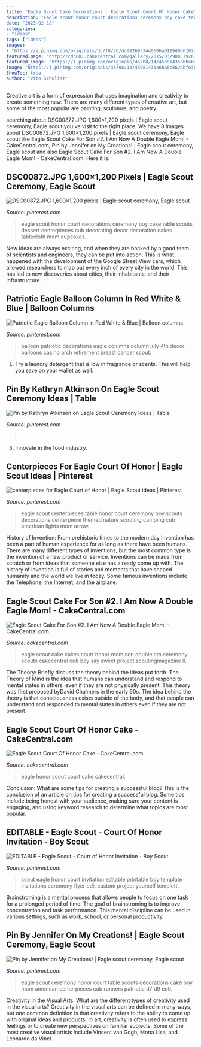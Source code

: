 ```yaml
---
title: "Eagle Scout Cake Decorations : Eagle Scout Court Of Honor Cake"
description: "Eagle scout honor court decorations ceremony boy cake table scouts dessert centerpieces cub decorating decor decoration cakes tablecloth mom cupcakes"
date: "2023-02-18"
categories:
- "ideas"
tags: ["ideas"]
images:
- "https://i.pinimg.com/originals/dc/f8/26/dcf826933440606a0119d0d6107d85ef.jpg"
featuredImage: "http://cdn001.cakecentral.com/gallery/2015/03/900_792673v4Fi_eagle-scout-cake-for-son-2-i-am-now-a-double-eagle-mom.jpg"
featured_image: "https://i.pinimg.com/originals/45/08/14/45081435a6ba6c862dbfe3b9f0ea93ff.jpg"
image: "https://i.pinimg.com/originals/45/08/14/45081435a6ba6c862dbfe3b9f0ea93ff.jpg"
ShowToc: true
author: "Vito Schulist"
---
```



Creative art is a form of expression that uses imagination and creativity to create something new. There are many different types of creative art, but some of the most popular are painting, sculpture, and poetry.

	

		
searching about DSC00872.JPG 1,600×1,200 pixels | Eagle scout ceremony, Eagle scout you've visit to the right place. We have 8 Images about DSC00872.JPG 1,600×1,200 pixels | Eagle scout ceremony, Eagle scout like Eagle Scout Cake For Son #2. I Am Now A Double Eagle Mom! - CakeCentral.com, Pin by Jennifer on My Creations! | Eagle scout ceremony, Eagle scout and also Eagle Scout Cake For Son #2. I Am Now A Double Eagle Mom! - CakeCentral.com. Here it is:
		
    
## DSC00872.JPG 1,600×1,200 Pixels | Eagle Scout Ceremony, Eagle Scout

<img loading=lazy src="https://i.pinimg.com/originals/45/08/14/45081435a6ba6c862dbfe3b9f0ea93ff.jpg" onerror="this.onerror=null;this.src='https://tse3.mm.bing.net/th?id=OIP.OiJ8g3d2CsRPqzAoEHDNtgHaFj&amp;pid=15.1';" alt="DSC00872.JPG 1,600×1,200 pixels | Eagle scout ceremony, Eagle scout">

_Source: pinterest.com_

>eagle scout honor court decorations ceremony boy cake table scouts dessert centerpieces cub decorating decor decoration cakes tablecloth mom cupcakes. 

	

New ideas are always exciting, and when they are backed by a good team of scientists and engineers, they can be put into action. This is what happened with the development of the Google Street View cars, which allowed researchers to map out every inch of every city in the world. This has led to new discoveries about cities, their inhabitants, and their infrastructure.

    
## Patriotic Eagle Balloon Column In Red White &amp; Blue | Balloon Columns

<img loading=lazy src="https://i.pinimg.com/originals/73/5f/69/735f69f6e5bdb090f95cfb5e05512506.jpg" onerror="this.onerror=null;this.src='https://tse4.mm.bing.net/th?id=OIP.fH3ltzZEGfJ5Oi6oTcpNrwHaKL&amp;pid=15.1';" alt="Patriotic Eagle Balloon Column in Red White &amp; Blue | Balloon columns">

_Source: pinterest.com_

>balloon patriotic decorations eagle columns column july 4th decor balloons casino arch retirement breast cancer scout. 

	

1. Try a laundry detergent that is low in fragrance or scents. This will help you save on your wallet as well.

    
## Pin By Kathryn Atkinson On Eagle Scout Ceremony Ideas | Table

<img loading=lazy src="https://i.pinimg.com/originals/dc/f8/26/dcf826933440606a0119d0d6107d85ef.jpg" onerror="this.onerror=null;this.src='https://tse2.mm.bing.net/th?id=OIP.VvQAUVJ_pU57pnY7c7MfrQHaEg&amp;pid=15.1';" alt="Pin by Kathryn Atkinson on Eagle Scout Ceremony Ideas | Table">

_Source: pinterest.com_

>. 

	

3. Innovate in the food industry. 

    
## Centerpieces For Eagle Court Of Honor | Eagle Scout Ideas | Pinterest

<img loading=lazy src="https://i.pinimg.com/originals/22/6e/e2/226ee2531327976c5d04456284d82406.jpg" onerror="this.onerror=null;this.src='https://tse4.mm.bing.net/th?id=OIP.fHRYNEKCQaGQvAueej61NQHaJ4&amp;pid=15.1';" alt="centerpieces for Eagle Court of Honor | Eagle Scout ideas | Pinterest">

_Source: pinterest.com_

>eagle scout centerpieces table honor court ceremony boy scouts decorations centerpiece themed nature scouting camping cub american lights mom arrow. 

	

History of Invention: From prehistoric times to the modern day
Invention has been a part of human experience for as long as there have been humans. There are many different types of inventions, but the most common type is the invention of a new product or service. Inventions can be made from scratch or from ideas that someone else has already come up with. The history of invention is full of stories and moments that have shaped humanity and the world we live in today. Some famous inventions include the Telephone, the Internet, and the airplane.

    
## Eagle Scout Cake For Son #2. I Am Now A Double Eagle Mom! - CakeCentral.com

<img loading=lazy src="http://cdn001.cakecentral.com/gallery/2015/03/900_792673v4Fi_eagle-scout-cake-for-son-2-i-am-now-a-double-eagle-mom.jpg" onerror="this.onerror=null;this.src='https://tse2.mm.bing.net/th?id=OIP.ofbjCOAiVk0pwqNTwvlEXwHaJ4&amp;pid=15.1';" alt="Eagle Scout Cake For Son #2. I Am Now A Double Eagle Mom! - CakeCentral.com">

_Source: cakecentral.com_

>eagle scout cake cakes court honor mom son double am ceremony scouts cakecentral cub boy say sweet project scoutingmagazine ll. 

	

The Theory: Briefly discuss the theory behind the ideas put forth.
The Theory of Mind is the idea that humans can understand and respond to mental states in others, even if they are not physically present. This theory was first proposed byDavid Chalmers in the early 90s. The idea behind the theory is that consciousness exists outside of the body, and that people can understand and responded to mental states in others even if they are not present.

    
## Eagle Scout Court Of Honor Cake - CakeCentral.com

<img loading=lazy src="https://cdn001.cakecentral.com/gallery/2015/03/900_690230fDmi_eagle-scout-court-of-honor-cake.jpg" onerror="this.onerror=null;this.src='https://tse1.mm.bing.net/th?id=OIP.MJ8xMtYxvb8pIDRuxgTihgHaE8&amp;pid=15.1';" alt="Eagle Scout Court Of Honor Cake - CakeCentral.com">

_Source: cakecentral.com_

>eagle honor scout court cake cakecentral. 

	

Conclusion: What are some tips for creating a successful blog?
This is the conclusion of an article on tips for creating a successful blog. 
Some tips include being honest with your audience, making sure your content is engaging, and using keyword research to determine what topics are most popular.

    
## EDITABLE - Eagle Scout - Court Of Honor Invitation - Boy Scout

<img loading=lazy src="https://i.pinimg.com/736x/49/b4/ff/49b4ff8ca01a6f4dfd1f4fe1e016e1fe.jpg" onerror="this.onerror=null;this.src='https://tse1.mm.bing.net/th?id=OIP.WVwwRKLd0JiZEzkV4fdvuAHaIL&amp;pid=15.1';" alt="EDITABLE - Eagle Scout - Court of Honor Invitation - Boy Scout">

_Source: pinterest.com_

>scout eagle honor court invitation editable printable boy template invitations ceremony flyer edit custom project yourself templett. 

	

Brainstroming is a mental process that allows people to focus on one task for a prolonged period of time. The goal of brainstroming is to improve concentration and task performance. This mental discipline can be used in various settings, such as work, school, or personal productivity.

    
## Pin By Jennifer On My Creations! | Eagle Scout Ceremony, Eagle Scout

<img loading=lazy src="https://i.pinimg.com/originals/d7/04/d9/d704d90baf00e80eabc32975b69f9694.jpg" onerror="this.onerror=null;this.src='https://tse2.mm.bing.net/th?id=OIP.avu9DcT2V9x_Eks-JSMHfgHaJ4&amp;pid=15.1';" alt="Pin by Jennifer on My Creations! | Eagle scout ceremony, Eagle scout">

_Source: pinterest.com_

>eagle scout ceremony honor court table scouts decorations cake boy mom american centerpieces cub runners patriotic d7 d9 ec0. 

	

Creativity in the Visual Arts: What are the different types of creativity used in the visual arts?
Creativity in the visual arts can be defined in many ways, but one common definition is that creativity refers to the ability to come up with original ideas and products. In art, creativity is often used to express feelings or to create new perspectives on familiar subjects. Some of the most creative visual artists include Vincent van Gogh, Mona Lisa, and Leonardo da Vinci.

